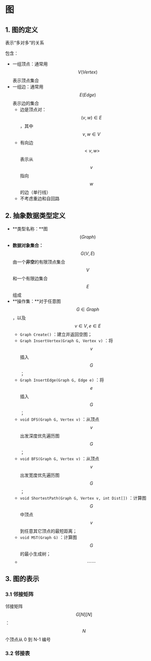 # 图

## 1. 图的定义

表示“多对多”的关系

包含：

* 一组顶点：通常用 $$V(Vertex)$$ 表示顶点集合
* 一组边：通常用 $$E(Edge)$$ 表示边的集合
  * 边是顶点对： $$(v, w) \in E$$ ，其中 $$v, w \in V$$ 
  * 有向边 $$<v, w>$$ 表示从 $$v$$ 指向 $$w$$ 的边（单行线）
  * 不考虑重边和自回路

## 2. 抽象数据类型定义

* **类型名称：**图 $$(Graph)$$ 
* **数据对象集合：** $$G(V, E)$$ 由一个**非空**的有限顶点集合 $$V$$ 和一个有限边集合 $$E$$ 组成
* **操作集：**对于任意图 $$G \in Graph$$ ，以及 $$v \in V, e \in E$$ 
  * `Graph Create()` ：建立并返回空图；
  * `Graph InsertVertex(Graph G, Vertex v)` ：将 $$v$$ 插入 $$G$$ ；
  * `Graph InsertEdge(Graph G, Edge e)` ：将 $$e$$ 插入 $$G$$ ；
  * `void DFS(Graph G, Vertex v)` ：从顶点 $$v$$ 出发深度优先遍历图 $$G$$ ；
  * `void BFS(Graph G, Vertex v)` ：从顶点 $$v$$ 出发宽度优先遍历图 $$G$$ ；
  * `void ShortestPath(Graph G, Vertex v, int Dist[])` ：计算图 $$G$$ 中顶点 $$v$$ 到任意其它顶点的最短距离；
  * `void MST(Graph G)` ：计算图 $$G$$ 的最小生成树；
  * $$\cdots \cdots$$ 

## 3. 图的表示

### 3.1 邻接矩阵

邻接矩阵 $$G[N][N]$$ ： $$N$$ 个顶点从 0 到 N-1 编号

### 3.2 邻接表

